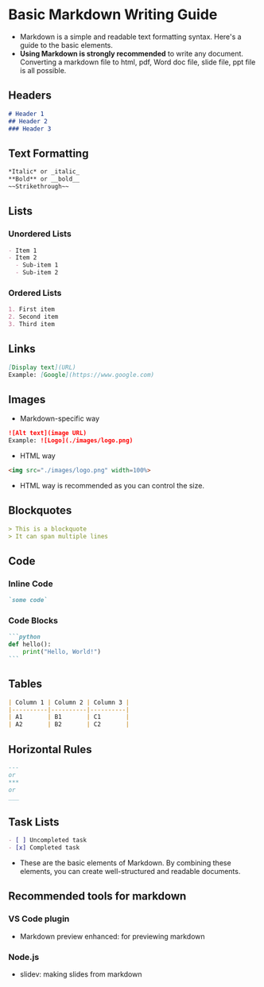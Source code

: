 # Basic Markdown Writing Guide
* Markdown is a simple and readable text formatting syntax. Here's a guide to the basic elements.
* **Using Markdown is strongly recommended**  to write any document. Converting a markdown file to html, pdf, Word doc file, slide file, ppt file is all possible.

## Headers

```markdown
# Header 1
## Header 2
### Header 3
```

## Text Formatting

```markdown
*Italic* or _italic_
**Bold** or __bold__
~~Strikethrough~~
```

## Lists

### Unordered Lists

```markdown
- Item 1
- Item 2
  - Sub-item 1
  - Sub-item 2
```

### Ordered Lists

```markdown
1. First item
2. Second item
3. Third item
```

## Links

```markdown
[Display text](URL)
Example: [Google](https://www.google.com)
```

## Images
* Markdown-specific way

```markdown
![Alt text](image URL)
Example: ![Logo](./images/logo.png)
```

* HTML way

```markdown
<img src="./images/logo.png" width=100%>
```

  - HTML way is recommended as you can control the size.

## Blockquotes
```markdown
> This is a blockquote
> It can span multiple lines
```

## Code
### Inline Code

```markdown
`some code`
```

### Code Blocks

````markdown
```python
def hello():
    print("Hello, World!")
```
````

## Tables

```markdown
| Column 1 | Column 2 | Column 3 |
|----------|----------|----------|
| A1       | B1       | C1       |
| A2       | B2       | C2       |
```

## Horizontal Rules

```markdown
---
or
***
or
___
```

## Task Lists

```markdown
- [ ] Uncompleted task
- [x] Completed task
```

* These are the basic elements of Markdown. By combining these elements, you can create well-structured and readable documents.

## Recommended tools for markdown
### VS Code plugin
* Markdown preview enhanced: for previewing markdown

### Node.js
* slidev: making slides from markdown
